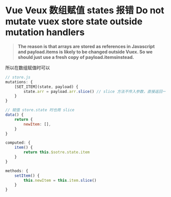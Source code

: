 # Vue Veux 数组赋值 states 报错 Do not mutate vuex store state outside mutation handlers

> **The reason is that arrays are stored as references in Javascript and payload.items is likely to be changed outside Vuex. So we should just use a fresh copy of payload.itemsinstead.**

所以在数组赋值时可以

```js
// store.js
mutations: {
	[SET_ITEM](state, payload) {
		state.arr = payload.arr.slice() // slice 方法不传入参数，直接返回一个新的该数组
    }
}

// 赋值 store.state 时也用 slice
data() {
	return {
		newItem: [],
    }
}

computed: {
	item() {
		return this.$sotre.state.item
    }
}

methods: {
	setItem() {
		this.newItem = this.item.slice()
    }
}


```

